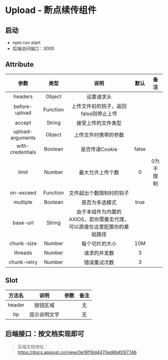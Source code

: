 # Upload - 断点续传组件

## 启动

* npm run start
* 后端访问端口：3000

## Attribute

|     参数     |  类型  |      说明      | 默认 |                          备注                          |
| :----------------: | :----: | :------------: | :--: | :----------------------------------------------------: |
| headers  | Object  |    设置请求头    |      |  |
| before-upload   | Function  |  上传文件前的钩子，返回false则停止上传 |  |  
| accept | String |   接受上传的文件类型   |      |                                                   |
| upload-arguments | Object |   上传文件时携带的参数   |      |                                                 |
| with-credentials | Boolean |   是否传递Cookie   |  false    |                                                 |
| limit | Number |   最大允许上传个数   |  0    |         0为不限制                                        |
| on-exceed | Function |   文件超出个数限制时的钩子   |     |                                            |
| multiple | Boolean |   是否为多选模式   |   true  |                                            |
| base-url | String |   由于本组件为内置的AXIOS，若你需要走代理，可以直接在这里配置你的基础路径   |     |        |
| chunk-size | Number |   每个切片的大小   |  10M   |        |
| threads | Number |   请求的并发数   |  3   |        | 并发数越高，对服务器的性能要求越高，尽可能用默认值即可|
| chunk-retry | Number |   错误重试次数   |  3   |        | 分片请求的错误重试次数|

## Slot

|     方法名     |                         说明                         | 参数 | 备注 |
| :------------: | :--------------------------------------------------: | :--: | :--: |
| header | 按钮区域 |   |  无  |
| tip | 提示说明文字 |   |  无  |

## 后端接口：按文档实现即可

> 后端文档地址： <https://docs.apipost.cn/view/0e19f16d4470ed6b#287746>

